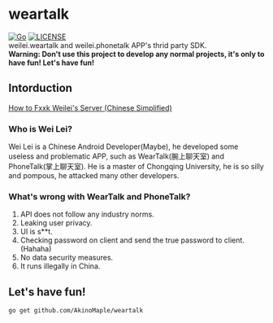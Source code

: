 # weartalk
[![Go](https://img.shields.io/badge/Language-Go-blue.svg)](https://golang.org)
[![LICENSE](https://img.shields.io/badge/License-GNU%20Lesser%20General%20Public%20License%20v3.0-blue.svg)](LICENSE)  
weilei.weartalk and weilei.phonetalk APP's thrid party SDK.  
**Warning: Don't use this project to develop any normal projects, it's only to have fun! Let's have fun!**  
## Intorduction
[How to Fxxk Weilei's Server (Chinese Simplified)](https://github.com/ShiSheng233/How_to_Fxxk_Weilei_s_Server/blob/master/README.md)
### Who is Wei Lei?
Wei Lei is a Chinese Android Developer(Maybe), he developed some useless and problematic APP, such as WearTalk(腕上聊天室) and PhoneTalk(掌上聊天室). He is a master of Chongqing University, he is so silly and pompous, he attacked many other developers.  
### What's wrong with WearTalk and PhoneTalk?
1. API does not follow any industry norms.  
2. Leaking user privacy.  
3. UI is s**t.  
4. Checking password on client and send the true password to client.(Hahaha)  
5. No data security measures.  
6. It runs illegally in China.  
## Let's have fun!
```bash
go get github.com/AkinoMaple/weartalk
```
